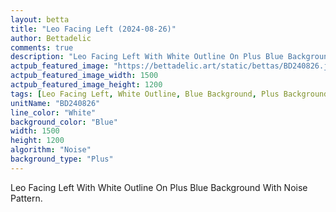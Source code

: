 ```yaml
---
layout: betta
title: "Leo Facing Left (2024-08-26)"
author: Bettadelic
comments: true
description: "Leo Facing Left With White Outline On Plus Blue Background With Noise Pattern."
actpub_featured_image: "https://bettadelic.art/static/bettas/BD240826.jpg"
actpub_featured_image_width: 1500
actpub_featured_image_height: 1200
tags: [Leo Facing Left, White Outline, Blue Background, Plus Background Pattern, Noise Pattern, August 2024]
unitName: "BD240826"
line_color: "White"
background_color: "Blue"
width: 1500
height: 1200
algorithm: "Noise"
background_type: "Plus"
---
```


Leo Facing Left With White Outline On Plus Blue Background With Noise Pattern.
